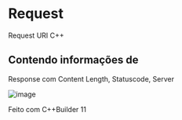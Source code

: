 # Request
Request URI  C++

## Contendo informações de 
Response com Content Length, Statuscode, Server

![image](https://user-images.githubusercontent.com/6303278/160195309-f824f322-5cec-451e-93ba-5d5c52aeaac5.png)

Feito com C++Builder 11
